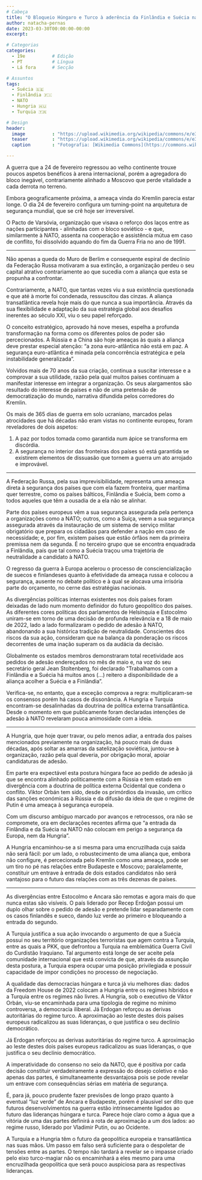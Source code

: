 ```yaml
---
# Cabeça
title: "O Bloqueio Húngaro e Turco à aderência da Finlândia e Suécia na NATO"
author: natacha-pernas
date: 2023-03-30T00:00:00-00:00
excerpt:

# Categorias
categories:
  - 19e          # Edição
  - PT           # Língua
  - Lá fora      # Secção

# Assuntos
tags:
  - Suécia 🇸🇪
  - Finlândia 🇫🇮
  - NATO
  - Hungria 🇭🇺
  - Turquia 🇹🇷

# Design
header:
  image          : "https://upload.wikimedia.org/wikipedia/commons/e/e3/Vladimir_Putin%2C_Viktor_Orbán_%28Hungary%2C_February_2015%29_08.jpeg"
  teaser         : "https://upload.wikimedia.org/wikipedia/commons/e/e3/Vladimir_Putin%2C_Viktor_Orbán_%28Hungary%2C_February_2015%29_08.jpeg"
  caption        : "Fotografia: [Wikimedia Commons](https://commons.wikimedia.org/wiki/File:Vladimir_Putin,_Viktor_Orbán_(Hungary,_February_2015)_08.jpeg)"

---
```


A guerra que a 24 de fevereiro regressou ao velho continente trouxe poucos aspetos benéficos à arena internacional, porém a agregadora do bloco inegável, contrariamente alinhado a Moscovo que perde vitalidade a cada derrota no terreno.

Embora geograficamente próxima, a ameaça vinda do Kremlin parecia estar longe. O dia 24 de fevereiro configura um turning-point na arquitetura de segurança mundial, que se crê hoje ser irreversível.

O Pacto de Varsóvia, organização que visava o reforço dos laços entre as nações participantes - alinhadas com o bloco soviético - e que, similarmente à NATO, assenta na cooperação e assistência mútua em caso de conflito, foi dissolvido aquando do fim da Guerra Fria no ano de 1991.

---

Não apenas a queda do Muro de Berlim e consequente espiral de declínio da Federação Russa motivaram a sua extinção, a organização perdeu o seu capital atrativo contrariamente ao que sucedia com a aliança que esta se propunha a confrontar.

Contrariamente, a NATO, que tantas vezes viu a sua existência questionada e que até à morte foi condenada, ressuscitou das cinzas. A aliança transatlântica revela hoje mais do que nunca a sua importância. Através da sua flexibilidade e adaptação da sua estratégia global aos desafios inerentes ao século XXI, viu o seu papel reforçado.

O conceito estratégico, aprovado há nove meses, espelha a profunda transformação na forma como os diferentes polos de poder são percecionados. A Rússia e a China são hoje ameaças às quais a aliança deve prestar especial atenção: “a zona euro-atlântica não está em paz. A segurança euro-atlântica é minada pela concorrência estratégica e pela instabilidade generalizada”.

Volvidos mais de 70 anos da sua criação, continua a suscitar interesse e a comprovar a sua utilidade, razão pela qual muitos países continuam a manifestar interesse em integrar a organização. Os seus alargamentos são resultado do interesse de países e não de uma pretensão de democratização do mundo, narrativa difundida pelos corredores do Kremlin.

Os mais de 365 dias de guerra em solo ucraniano, marcados pelas atrocidades que há décadas não eram vistas no continente europeu, foram reveladores de dois aspetos:

1. A paz por todos tomada como garantida num ápice se transforma em discórdia.
2. A segurança no interior das fronteiras dos países só está garantida se existirem elementos de dissuasão que tornem a guerra um ato arrojado e improvável.

---

A Federação Russa, pela sua imprevisibilidade, representa uma ameaça direta à segurança dos países que com ela fazem fronteira, quer marítima quer terrestre, como os países bálticos, Finlândia e Suécia, bem como a todos aqueles que têm a ousadia de a ela não se alinhar.

Parte dos países europeus vêm a sua segurança assegurada pela pertença a organizações como a NATO; outros, como a Suíça, veem a sua segurança assegurada através da instauração de um sistema de serviço militar obrigatório que prepara os cidadãos para defender a nação em caso de necessidade; e, por fim, existem países que estão órfãos nem da primeira premissa nem da segunda. É no terceiro grupo que se encontra enquadrada a Finlândia, país que tal como a Suécia traçou uma trajetória de neutralidade a candidato à NATO.

O regresso da guerra à Europa acelerou o processo de consciencialização de suecos e finlandeses quanto à efetividade da ameaça russa e colocou a segurança, ausente no debate político e à qual se alocava uma irrisória parte do orçamento, no cerne das estratégias nacionais.

As divergências políticas internas existentes nos dois países foram deixadas de lado num momento definidor do futuro geopolítico dos países. As diferentes cores políticas dos parlamentos de Helsínquia e Estocolmo uniram-se em torno de uma decisão de profunda relevância e a 18 de maio de 2022, lado a lado formalizaram o pedido de adesão à NATO, abandonando a sua histórica tradição de neutralidade. Conscientes dos riscos da sua ação, consideram que na balança da ponderação os riscos decorrentes de uma inação superam os da audácia da decisão.

Globalmente os estados membros demonstraram total recetividade aos pedidos de adesão endereçados no mês de maio e, na voz do seu secretário geral Jean Stoltenberg, foi declarado "Trabalhamos com a Finlândia e a Suécia há muitos anos (...) reitero a disponibilidade de a aliança acolher a Suécia e a Finlândia”.

Verifica-se, no entanto, que a exceção comprova a regra: multiplicaram-se os consensos porém há casos de dissonância. A Hungria e Turquia encontram-se desalinhadas da doutrina de política externa transatlântica. Desde o momento em que publicamente foram declaradas intenções de adesão à NATO revelaram pouca animosidade com a ideia.

---

A Hungria, que hoje quer travar, ou pelo menos adiar, a entrada dos países mencionados previamente na organização, há pouco mais de duas décadas, após soltar as amarras da satelização soviética, juntou-se à organização, razão pela qual deveria, por obrigação moral, apoiar candidaturas de adesão.

Em parte era expectável esta postura húngara face ao pedido de adesão já que se encontra alinhado politicamente com a Rússia e tem estado em divergência com a doutrina de política externa Ocidental que condena o conflito. Viktor Orbán tem sido, desde os primórdios da invasão, um crítico das sanções económicas à Rússia e da difusão da ideia de que o regime de Putin é uma ameaça à segurança europeia.

Com um discurso ambíguo marcado por avanços e retrocessos, ora não se compromete, ora em declarações recentes afirma que “a entrada da Finlândia e da Suécia na NATO não colocam em perigo a segurança da Europa, nem da Hungria”.

A Hungria encaminhou-se a si mesma para uma encruzilhada cuja saída não será fácil: por um lado, o robustecimento de uma aliança que, embora não configure, é percecionada pelo Kremlin como uma ameaça, pode ser um tiro no pé nas relações entre Budapeste e Moscovo; paralelamente, constituir um entrave à entrada de dois estados candidatos não será vantajoso para o futuro das relações com as três dezenas de países.

---

As divergências entre Estocolmo e Ancara são remotas e agora mais do que nunca estas são visíveis. O país liderado por Recep Erdoğan possui um duplo olhar sobre o pedido de adesão e pretende lidar separadamente com os casos finlandês e sueco, dando luz verde ao primeiro e bloqueando a entrada do segundo.

A Turquia justifica a sua ação invocando o argumento de que a Suécia possui no seu território organizações terroristas que agem contra a Turquia, entre as quais a PKK, que defrontou a Turquia na emblemática Guerra Civil do Curdistão Iraquiano. Tal argumento está longe de ser aceite pela comunidade internacional que está convicta de que, através da assunção desta postura, a Turquia espera ocupar uma posição privilegiada e possuir capacidade de impor condições no processo de negociação.

A qualidade das democracias húngara e turca já viu melhores dias: dados da Freedom House de 2022 colocam a Hungria entre os regimes híbridos e a Turquia entre os regimes não livres. A Hungria, sob o executivo de Viktor Orbán, viu-se encaminhada para uma tipologia de regime no mínimo controversa, a democracia iliberal. Já Erdogan reforçou as derivas autoritárias do regime turco. A aproximação ao leste destes dois países europeus radicalizou as suas lideranças, o que justifica o seu declínio democrático.

Já Erdogan reforçou as derivas autoritárias do regime turco. A aproximação ao leste destes dois países europeus radicalizou as suas lideranças, o que justifica o seu declínio democrático.

A imperatividade do consenso no seio da NATO, que é positiva por cada decisão constituir verdadeiramente a expressão do desejo coletivo e não apenas das partes, é simultaneamente desvantajosa pois se pode revelar um entrave com consequências sérias em matéria de segurança.

É, para já, pouco prudente fazer previsões de longo prazo quanto à eventual “luz verde” de Ancara e Budapeste, porém é plausível ser dito que futuros desenvolvimentos na guerra estão intrinsecamente ligados ao futuro das lideranças húngara e turca. Parece hoje claro como a água que a vitória de uma das partes definirá a rota de aproximação a um dos lados: ao regime russo, liderado por Vladimir Putin, ou ao Ocidente.

A Turquia e a Hungria têm o futuro da geopolítica europeia e transatlântica nas suas mãos. Um passo em falso será suficiente para o despoletar de tensões entre as partes. O tempo não tardará a revelar se o impasse criado pelo eixo turco-magiar não os encaminhará a eles mesmo para uma encruzilhada geopolítica que será pouco auspiciosa para as respectivas lideranças.